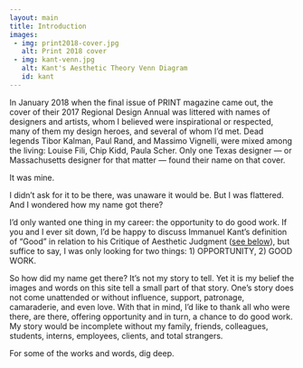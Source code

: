```yaml
---
layout: main
title: Introduction
images:
 - img: print2018-cover.jpg
   alt: Print 2018 cover
 - img: kant-venn.jpg
   alt: Kant's Aesthetic Theory Venn Diagram
   id: kant
---
```


In January 2018 when the final issue of PRINT magazine came out, the cover of their 2017 Regional Design Annual was littered with names of designers and artists, whom I believed were inspirational or respected, many of them my design heroes, and several of whom I’d met. Dead legends Tibor Kalman, Paul Rand, and Massimo Vignelli, were mixed among the living: Louise Fili, Chip Kidd, Paula Scher.  Only one Texas designer — or Massachusetts designer for that matter — found their name on that cover.

It was mine.

I didn’t ask for it to be there, was unaware it would be. But I was flattered. And I wondered how my name got there?

I’d only wanted one thing in my career: the opportunity to do good work. If you and I ever sit down, I’d be happy to discuss Immanuel Kant’s definition of “Good” in relation to his Critique of Aesthetic Judgment (<a href="#kant">see below</a>), but suffice to say, I was only looking for two things: 1) OPPORTUNITY, 2) GOOD WORK.

So how did my name get there? It’s not my story to tell. Yet it is my belief the images and words on this site tell a small part of that story. One’s story does not come unattended or without influence, support, patronage, camaraderie, and even love. With that in mind, I’d like to thank all who were there, are there, offering opportunity and in turn, a chance to do good work. My story would be incomplete without my family, friends, colleagues, students, interns, employees, clients, and total strangers.

For some of the works and words, dig deep.
